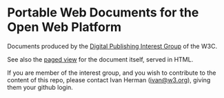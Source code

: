 Portable Web Documents for the Open Web Platform
================================================

Documents produced by the [Digital Publishing Interest Group](http://www.w3.org/dpub/IG) of the W3C.

See also the [paged view](http://w3c.github.io/dpub-pwd/) for the document itself, served in HTML.

If you are member of the interest group, and you wish to contribute to the content of this repo, please contact Ivan Herman (<ivan@w3.org>), giving them your github login.
